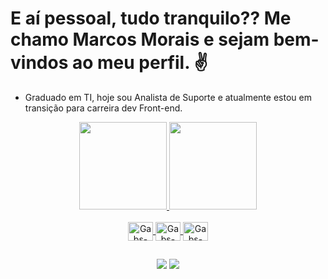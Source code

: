 # E aí pessoal, tudo tranquilo?? Me chamo **Marcos Morais** e sejam bem-vindos ao meu perfil. :v:
- Graduado em TI, hoje sou Analista de Suporte e atualmente estou em transição para carreira dev Front-end.


<div align="center">
  <a href="thttps://github.com/mmoraisjr">
  <img height="140em" src="https://github-readme-stats.vercel.app/api?username=mmoraisjr&show_icons=true&theme=tokyonight&include_all_commits=true&count_private=true"/>
  <img height="140em" src="https://github-readme-stats.vercel.app/api/top-langs/?username=mmoraisjr&layout=compact&langs_count=7&theme=tokyonight"/>
</div>
<div style="display: inline_block" align="center" ><br>
  
  <img align="center" alt="Gabs-HTML" height="30" width="40" src="https://cdn.jsdelivr.net/gh/devicons/devicon/icons/html5/html5-plain-wordmark.svg">
  <img align="center" alt="Gabs-CSS" height="30" width="40" src="https://cdn.jsdelivr.net/gh/devicons/devicon/icons/css3/css3-plain-wordmark.svg">
  <img align="center" alt="Gabs-Js" height="30" width="40" src="https://cdn.jsdelivr.net/gh/devicons/devicon/icons/javascript/javascript-original.svg">
  
</div>
  
  ##
 
 
<div align="center" > 
  <a href = "mailto:jr.morais.marcos@gmail.com"><img src="https://img.shields.io/badge/-Gmail-%23333?style=for-the-badge&logo=gmail&logoColor=white" target="_blank"></a>
  <a href="https://www.linkedin.com/in/antonio-marcos-de-morais-297a4a125/" target="_blank"><img src="https://img.shields.io/badge/-LinkedIn-%230077B5?style=for-the-badge&logo=linkedin&logoColor=white" target="_blank"></a> 
</div>
